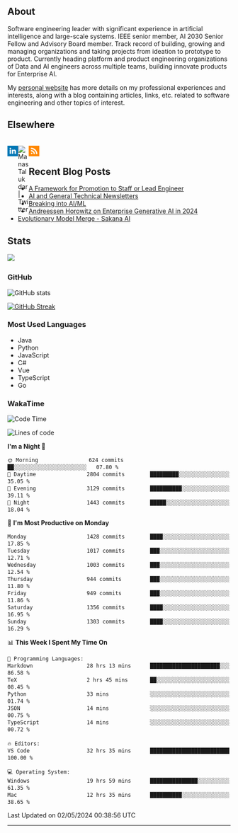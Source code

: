 ## About

Software engineering leader with significant experience in artificial intelligence and large-scale systems. IEEE senior member, AI 2030 Senior Fellow and Advisory Board member. Track record of building, growing and managing organizations and taking projects from ideation to prototype to product. Currently heading platform and product engineering organizations of Data and AI engineers across multiple teams, building innovate products for Enterprise AI.

My [personal website](https://manastalukdar.github.io/) has more details on my professional experiences and interests, along with a blog containing articles, links, etc. related to software engineering and other topics of interest.

## Elsewhere

</br>

<a href="https://www.linkedin.com/in/manastalukdar" target="_blank">
  <img align="left" alt="Manas Talukdar | Linkedin" width="24px" src="https://raw.githubusercontent.com/edent/SuperTinyIcons/master/images/svg/linkedin.svg" />
</a>
<a href="https://www.twitter.com/manastalukdar" target="_blank">
  <img align="left" alt="Manas Talukdar | Twitter" width="24px" src="https://github.com/TheDudeThatCode/TheDudeThatCode/blob/master/Assets/Twitter.svg" />
</a>
<a href="https://manastalukdar.github.io/" target="_blank">
  <img align="left" alt="Manas Talukdar | Website" width="24px" src="https://github.com/edent/SuperTinyIcons/blob/master/images/svg/rss.svg" />
</a>

</br>

## Recent Blog Posts

<!-- BLOG:START -->
- [A Framework for Promotion to Staff or Lead Engineer](https://manastalukdar.github.io/blog/2024/04/30/framework-promotion-to-staff-lead-engineer/)
- [AI and General Technical Newsletters](https://manastalukdar.github.io/blog/2024/04/18/ai-and-general-technical-newsletters/)
- [Breaking into AI/ML](https://manastalukdar.github.io/blog/2024/04/13/breaking-into-ai-ml/)
- [Andreessen Horowitz on Enterprise Generative AI in 2024](https://manastalukdar.github.io/blog/2024/03/30/generative-ai-enterprise-2024-a16z/)
- [Evolutionary Model Merge - Sakana AI](https://manastalukdar.github.io/blog/2024/03/30/evolutionary-model-merge-sakana-ai/)
<!-- BLOG:END -->

## Stats

![](https://komarev.com/ghpvc/?username=manastalukdar)

### GitHub

![GitHub stats](https://github-readme-stats.vercel.app/api?username=manastalukdar&show_icons=true&hide_border=true&hide_rank=true&hide_title=true&icon_color=79ff97&text_color=cecac3&bg_color=4d4b4b)

[![GitHub Streak](https://streak-stats.demolab.com?user=manastalukdar&hide_border=true&border_radius=4&date_format=M%20j%5B%2C%20Y%5D&background=4D4B4B)](https://git.io/streak-stats)

### Most Used Languages

- Java
- Python
- JavaScript
- C#
- Vue
- TypeScript
- Go

<!--
![Top Langs](https://github-readme-stats.vercel.app/api/top-langs/?username=manastalukdar&layout=compact&hide_border=true&hide_title=true&icon_color=79ff97&text_color=cecac3&bg_color=4d4b4b)
-->

### WakaTime

<!--START_SECTION:waka-->
![Code Time](http://img.shields.io/badge/Code%20Time-4%2C427%20hrs%2015%20mins-blue)

![Lines of code](https://img.shields.io/badge/From%20Hello%20World%20I%27ve%20Written-2.1%20million%20lines%20of%20code-blue)

**I'm a Night 🦉** 

```text
🌞 Morning                624 commits         ██░░░░░░░░░░░░░░░░░░░░░░░   07.80 % 
🌆 Daytime                2804 commits        █████████░░░░░░░░░░░░░░░░   35.05 % 
🌃 Evening                3129 commits        ██████████░░░░░░░░░░░░░░░   39.11 % 
🌙 Night                  1443 commits        █████░░░░░░░░░░░░░░░░░░░░   18.04 % 
```
📅 **I'm Most Productive on Monday** 

```text
Monday                   1428 commits        ████░░░░░░░░░░░░░░░░░░░░░   17.85 % 
Tuesday                  1017 commits        ███░░░░░░░░░░░░░░░░░░░░░░   12.71 % 
Wednesday                1003 commits        ███░░░░░░░░░░░░░░░░░░░░░░   12.54 % 
Thursday                 944 commits         ███░░░░░░░░░░░░░░░░░░░░░░   11.80 % 
Friday                   949 commits         ███░░░░░░░░░░░░░░░░░░░░░░   11.86 % 
Saturday                 1356 commits        ████░░░░░░░░░░░░░░░░░░░░░   16.95 % 
Sunday                   1303 commits        ████░░░░░░░░░░░░░░░░░░░░░   16.29 % 
```


📊 **This Week I Spent My Time On** 

```text
💬 Programming Languages: 
Markdown                 28 hrs 13 mins      ██████████████████████░░░   86.58 % 
TeX                      2 hrs 45 mins       ██░░░░░░░░░░░░░░░░░░░░░░░   08.45 % 
Python                   33 mins             ░░░░░░░░░░░░░░░░░░░░░░░░░   01.74 % 
JSON                     14 mins             ░░░░░░░░░░░░░░░░░░░░░░░░░   00.75 % 
TypeScript               14 mins             ░░░░░░░░░░░░░░░░░░░░░░░░░   00.72 % 

🔥 Editors: 
VS Code                  32 hrs 35 mins      █████████████████████████   100.00 % 

💻 Operating System: 
Windows                  19 hrs 59 mins      ███████████████░░░░░░░░░░   61.35 % 
Mac                      12 hrs 35 mins      ██████████░░░░░░░░░░░░░░░   38.65 % 
```


 Last Updated on 02/05/2024 00:38:56 UTC
<!--END_SECTION:waka-->

---

<!--

**manastalukdar/manastalukdar** is a ✨ _special_ ✨ repository because its `README.md` (this file) appears on your GitHub profile.

Here are some ideas to get you started:

- 🔭 I’m currently working on ...
- 🌱 I’m currently learning ...
- 👯 I’m looking to collaborate on ...
- 🤔 I’m looking for help with ...
- 💬 Ask me about ...
- 📫 How to reach me: ...
- 😄 Pronouns: ...
- ⚡ Fun fact: ...
-->
